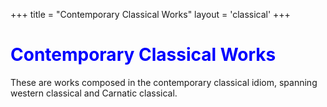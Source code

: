 +++
title = "Contemporary Classical Works"
layout = 'classical'
+++

<h1 style="color: blue;">Contemporary Classical Works</h1>

These are works composed in the contemporary classical idiom, spanning western classical and Carnatic classical. 
